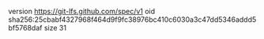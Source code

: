 version https://git-lfs.github.com/spec/v1
oid sha256:25cbabf4327968f464d9f9fc38976bc410c6030a3c47dd5346addd5bf5768daf
size 31
